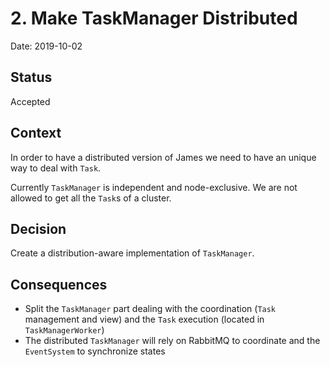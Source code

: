 # 2. Make TaskManager Distributed

Date: 2019-10-02

## Status

Accepted

## Context

In order to have a distributed version of James we need to have an unique way to deal with `Task`.

Currently `TaskManager` is independent and node-exclusive.
We are not allowed to get all the `Task`s of a cluster.

## Decision

Create a distribution-aware implementation of `TaskManager`.

## Consequences

 * Split the `TaskManager` part dealing with the coordination (`Task` management and view) and the `Task` execution (located in `TaskManagerWorker`)
 * The distributed `TaskManager` will rely on RabbitMQ to coordinate and the `EventSystem` to synchronize states
